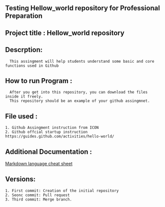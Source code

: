 
## Testing Hellow_world repository for Professional Preparation

## Project title : Hellow_world repository

## Descrption: 
      
      This assingment will help students understand some basic and core functions used in Github
 
## How to run Program :
      
      After you get into this repository, you can download the files inside it freely.
      This repository should be an example of your github assingmnet.
## File used :
    1. Github Assingment instruction from ICON
    2. Github offcial startup instruction https://guides.github.com/activities/hello-world/

## Additional Documentation :
   [Markdown language cheat sheet](https://www.markdownguide.org/cheat-sheet/)

## Versions:
    1. First commit: Creation of the initial repository
    2. Seonc commit: Pull request
    3. Third commit: Merge branch.
